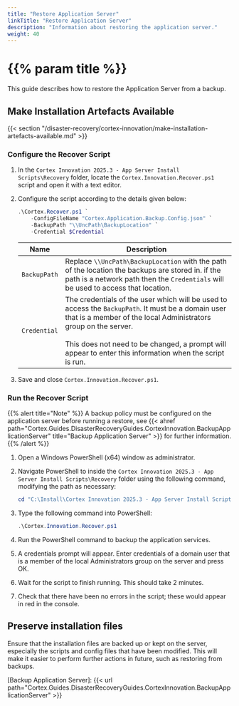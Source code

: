 ```yaml
---
title: "Restore Application Server"
linkTitle: "Restore Application Server"
description: "Information about restoring the application server."
weight: 40
---
```


# {{% param title %}}

This guide describes how to restore the Application Server from a backup.

## Make Installation Artefacts Available
{{< section "/disaster-recovery/cortex-innovation/make-installation-artefacts-available.md" >}}

### Configure the Recover Script

1. In the `Cortex Innovation 2025.3 - App Server Install Scripts\Recovery` folder, locate the `Cortex.Innovation.Recover.ps1` script and open it with a text editor.
1. Configure the script according to the details given below:

    ```powershell
    .\Cortex.Recover.ps1 `
        -ConfigFileName "Cortex.Application.Backup.Config.json" `
        -BackupPath "\\UncPath\BackupLocation" `
        -Credential $Credential
    ```

    | Name                                           | Description |
    |------------------------------------------------|-------------|
    |`BackupPath`                                   | Replace `\\UncPath\BackupLocation` with the path of the location the backups are stored in. if the path is a network path then the `Credentials` will be used to access that location.|
    |`Credential` | The credentials of the user which will be used to access the `BackupPath`. It must be a domain user that is a member of the local Administrators group on the server. <br /><br /> This does not need to be changed, a prompt will appear to enter this information when the script is run.|

1. Save and close `Cortex.Innovation.Recover.ps1`.

### Run the Recover Script

{{% alert title="Note" %}}
A backup policy must be configured on the application server before running a restore, see {{< ahref path="Cortex.Guides.DisasterRecoveryGuides.CortexInnovation.BackupApplicationServer" title="Backup Application Server" >}} for further information.
{{% /alert %}}

1. Open a Windows PowerShell (x64) window as administrator.
1. Navigate PowerShell to inside the `Cortex Innovation 2025.3 - App Server Install Scripts\Recovery` folder using the following command, modifying the path as necessary:

    ```powershell
    cd "C:\Install\Cortex Innovation 2025.3 - App Server Install Scripts\Recovery"
    ```

1. Type the following command into PowerShell:

    ```powershell
    .\Cortex.Innovation.Recover.ps1
    ```

1. Run the PowerShell command to backup the application services.
1. A credentials prompt will appear. Enter credentials of a domain user that is a member of the local Administrators group on the server and press OK.
1. Wait for the script to finish running. This should take 2 minutes.
1. Check that there have been no errors in the script; these would appear in red in the console.

## Preserve installation files

Ensure that the installation files are backed up or kept on the server, especially the scripts and config files that have been modified. This will make it easier to perform further actions in future, such as restoring from backups.

[Backup Application Server]: {{< url path="Cortex.Guides.DisasterRecoveryGuides.CortexInnovation.BackupApplicationServer" >}}
